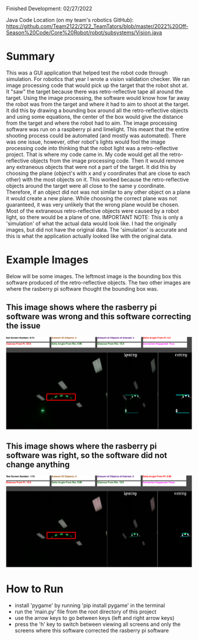 Finished Development: 02/27/2022

Java Code Location (on my team's robotics GitHub): https://github.com/Team2122/2122_TeamTators/blob/master/2022%20Off-Season%20Code/Core%20Robot/robot/subsystems/Vision.java

# Summary
This was a GUI application that helped test the robot code through simulation. For robotics that year I wrote a vision
validation checker. We ran image processing code that would pick up the target that the robot shot at. It "saw" the target
because there was retro-reflective tape all around the target. Using the image processing, the software would know
how far away the robot was from the target and where it had to aim to shoot at the target. It did this by drawing a 
bounding box around all the retro-reflective objects and using some equations, the center of the box would give the 
distance from the target and where the robot had to aim. The image processing software was run on a raspberry pi 
and limelight. This meant that the entire shooting process could be automated (and mostly was automated). There was one
issue, however, other robot's lights would fool the image processing code into thinking that the robot light was a 
retro-reflective project. That is where my code came in. My code would get all the retro-reflective objects from the
image processing code. Then it would remove any extraneous objects that were not a part of the target. It did this by
choosing the plane (object's with x and y coordinates that are close to each other) with the most objects on it. This worked because the retro-reflective objects around the target were
all close to the same y coordinate. Therefore, if an object did not was not similar to any other object on a plane it would
create a new plane. While choosing the correct plane was not guaranteed, it was very unlikely that the wrong plane would be chosen.
Most of the extraneous retro-reflective objects were caused by a robot light, so there would be a plane of one.
IMPORTANT NOTE: This is only a 'simulation' of what the actual data would look like. I had the originally images, but did 
not have the original data. The 'simulation' is accurate and this is what the application actually looked like with the 
original data.

# Example Images
Below will be some images. The leftmost image is the bounding box this software produced of the retro-reflective objects.
The two other images are where the rasberry pi software thought the bounding box was.

## This image shows where the rasberry pi software was wrong and this software correcting the issue
![Correction](documentation/Correction.png)

## This image shows where the rasberry pi software was right, so the software did not change anything
![No Correction](documentation/No%20Correction.png)


# How to Run
- install 'pygame' by running 'pip install pygame' in the terminal
- run the 'main.py' file from the root directory of this project
- use the arrow keys to go between keys (left and right arrow keys)
- press the 'h' key to switch between viewing all screens and only the screens where this software corrected the rasberry pi software